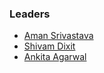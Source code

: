 ### Leaders
* [Aman Srivastava](mailto:aman.srivastava@owasp.org)
* [Shivam Dixit](mailto:shivam.dixit@owasp.org)
* [Ankita Agarwal](mailto:ankita.agarwal@owasp.org)

